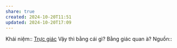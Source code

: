 ```yaml
---
share: true
created: 2024-10-20T11:51
updated: 2024-10-20T17:09
---
```

Khái niệm:: [Trực giác](../../%CE%9E%20Kh%C3%A1i%20ni%E1%BB%87m/Nh%E1%BA%ADn%20th%E1%BB%A9c/Tr%E1%BB%B1c%20gi%C3%A1c.md)
Vậy thì bằng cái gì? Bằng giác quan à?
Nguồn:: 

